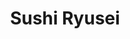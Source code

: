 ---
layout: place
title: Sushi Ryusei
permalink: /new-york/new-york/sushi-ryusei.html
stateAbbr: NY
stateName: New York
cityName: New York
seo:
  type: restaurant
  links: https://sushiryusei.com/
place_id: ChIJqTLS3nJZwokRGdkiM6Hj-BU
photos:
  - name: >-
      places/ChIJqTLS3nJZwokRGdkiM6Hj-BU/photos/AeeoHcJK0L_thVBuTdejD2aQchhZSne3-bHg4gw_mKMNZXt3FJ6GwV64Etz7jCBqWYkQbO2aO61sxrSoSBECPaIOSmGZgcJ8knsi1WLbmpdh70y-u_LriEz-90MHo8dKWFk3WYL7aRgOI90CvjyWQfeWucHp7X1G-2McIlGOiVoYMdNfXD4fG3BE3Bp1mZierzER4Ht-6aB6aNvIWeM5sHxfpVsgmIvpVK6O9_wlk6a9S496Whd3IvhwoNC2D1465cscV7cfMIHQXtxV-u7vJeSxlsUZ9QYhWUtsOiEn-dIWyrAO-A
    widthPx: 2560
    heightPx: 1707
    authorAttributions:
      - displayName: Sushi Ryusei
        uri: https://maps.google.com/maps/contrib/116889949762192180910
        photoUri: >-
          https://lh3.googleusercontent.com/a-/ALV-UjV7afQRsCITvIdcJ8wWo2LZ0KPnXYH6ifSXJtMxWjgudmCOTqw=s100-p-k-no-mo
    flagContentUri: >-
      https://www.google.com/local/imagery/report/?cb_client=maps_api_places.places_api&image_key=!1e10!2sAF1QipMSDm7m2nTO8t5bxyQ4fxVSo0ROULfOAECrHodt&hl=en-US
    googleMapsUri: >-
      https://www.google.com/maps/place//data=!3m4!1e2!3m2!1sAF1QipMSDm7m2nTO8t5bxyQ4fxVSo0ROULfOAECrHodt!2e10!4m2!3m1!1s0x89c25972ded232a9:0x15f8e3a13322d919
  - name: >-
      places/ChIJqTLS3nJZwokRGdkiM6Hj-BU/photos/AeeoHcLww7m28pnXVNGJ8HlEXrC2AVNODSqesMxeQkvOXONnhDv1WhcFrtvseUI2Ao_lx89jG2upytXpC3oPXCXpQIbG_yto9qpfrOB9MftoEjXH1TbtEEGFPsgjWOM5WOXZ9icolWoAYEyvoKZXpvlCfN-JiABNNfMAg05Z6D_o468hrUGdx3XgnJgD0TSzEJdG8_-GRwz2Tbkl5KkzBYL7jHIA_S4hbtNFzELpBd_Uncp2HPHqS2Pe_NJPWA2KkuJ86dOGseH78_m0down7hYPqXAHTCIbmQgdMt1IKeN_Sh6ZfQ
    widthPx: 4032
    heightPx: 3024
    authorAttributions:
      - displayName: Sushi Ryusei
        uri: https://maps.google.com/maps/contrib/116889949762192180910
        photoUri: >-
          https://lh3.googleusercontent.com/a-/ALV-UjV7afQRsCITvIdcJ8wWo2LZ0KPnXYH6ifSXJtMxWjgudmCOTqw=s100-p-k-no-mo
    flagContentUri: >-
      https://www.google.com/local/imagery/report/?cb_client=maps_api_places.places_api&image_key=!1e10!2sAF1QipO5UMjv-Idz4Djk4iD_ya5va-nBYpumBdy-x3jE&hl=en-US
    googleMapsUri: >-
      https://www.google.com/maps/place//data=!3m4!1e2!3m2!1sAF1QipO5UMjv-Idz4Djk4iD_ya5va-nBYpumBdy-x3jE!2e10!4m2!3m1!1s0x89c25972ded232a9:0x15f8e3a13322d919
  - name: >-
      places/ChIJqTLS3nJZwokRGdkiM6Hj-BU/photos/AeeoHcISLm0nDiLmK1QqwVlIqSkfD_HUQlZAfh36kkjvitfdmxTcqj-q8J7h2DnaRbVgpUIybw0nwEvs2mNRZqJ18CG6-m7IQpKXhClarUZ90zc1bSGtdVXZF1c9egdTiVV0pTaurC_6Qhl5IChTkHci0inMEd8oP8ZMgHqbepm2t3IVaVrghv5KTfqgYnw1HM2xfhoWJCplv7R-wzdpE9LGLxq5eXkSDOjzgNG0GQ_ySYctcLnoUMjxQ-j_hTv1tKAFeo6Y_scwGmZ8LyA8XC2yIdhpErhHfZuyjM8O4SyMp-2vbw
    widthPx: 1080
    heightPx: 608
    authorAttributions:
      - displayName: Sushi Ryusei
        uri: https://maps.google.com/maps/contrib/116889949762192180910
        photoUri: >-
          https://lh3.googleusercontent.com/a-/ALV-UjV7afQRsCITvIdcJ8wWo2LZ0KPnXYH6ifSXJtMxWjgudmCOTqw=s100-p-k-no-mo
    flagContentUri: >-
      https://www.google.com/local/imagery/report/?cb_client=maps_api_places.places_api&image_key=!1e10!2sAF1QipOX1hrb8uiQAnqzsgdb-LpJlNSAeqidFPpLDL9G&hl=en-US
    googleMapsUri: >-
      https://www.google.com/maps/place//data=!3m4!1e2!3m2!1sAF1QipOX1hrb8uiQAnqzsgdb-LpJlNSAeqidFPpLDL9G!2e10!4m2!3m1!1s0x89c25972ded232a9:0x15f8e3a13322d919
  - name: >-
      places/ChIJqTLS3nJZwokRGdkiM6Hj-BU/photos/AeeoHcI5k0GDIsePJAH9IvAxLvTQ9DnDaoQR5YcuqDynBgSaJw_eOymkGwMUmsHQPaVHuR7LyE7u1nfG4FeghmaTA9C9iuFZwU4Hpodi2YmyYIJpMKKfpdtgxZgS_h1y8yxxH6OysIiIM53BEc2YY2anTnxU7Jng2db5b9wuxsyyEk3YoKcxtzScnqDoNdGQ-W2rPjFqFwtikZmZgG53gWboLTDlfw4Sf0lkYtUCODDww_UNW7_fMFiQGTNF1-sk1JP8tXM33xPnfF9Dux4jGhGbAQgKsjC_iHdcZf6S09BcHgl_vA
    widthPx: 4032
    heightPx: 3024
    authorAttributions:
      - displayName: Sushi Ryusei
        uri: https://maps.google.com/maps/contrib/116889949762192180910
        photoUri: >-
          https://lh3.googleusercontent.com/a-/ALV-UjV7afQRsCITvIdcJ8wWo2LZ0KPnXYH6ifSXJtMxWjgudmCOTqw=s100-p-k-no-mo
    flagContentUri: >-
      https://www.google.com/local/imagery/report/?cb_client=maps_api_places.places_api&image_key=!1e10!2sAF1QipPfIE3aPmUmt54uqnqQUJ9j8iZZNcT9rc6TWb4p&hl=en-US
    googleMapsUri: >-
      https://www.google.com/maps/place//data=!3m4!1e2!3m2!1sAF1QipPfIE3aPmUmt54uqnqQUJ9j8iZZNcT9rc6TWb4p!2e10!4m2!3m1!1s0x89c25972ded232a9:0x15f8e3a13322d919
  - name: >-
      places/ChIJqTLS3nJZwokRGdkiM6Hj-BU/photos/AeeoHcJpHYUzO1KhORPTEQMFAyUlkm7acZ0anP9Z4qHgv34kcSq1L2qDF4XXod1NakAr7bYx8SgYhmV72iIAVIx09F4iX3rwVWWMM8FSuyS31H5g7-MzaF31aLp1UU4Drbxph2q18xb-nate7lLvtIC7XIAcgALwLVNfkd_HrZfoVQtHyxoX_YdjvtATR-oR6rVNJcaCTEBxVtecnFk9DXdlagl6PR2nzR7zAX63Nd0AwqXteBQ8Gu3NFJ5Y34DX0mZEg4YqDfquSL7v6ggO3i-TFHq_46UFiqQ6h2c2jOe88aecHQ
    widthPx: 2520
    heightPx: 2897
    authorAttributions:
      - displayName: Sushi Ryusei
        uri: https://maps.google.com/maps/contrib/116889949762192180910
        photoUri: >-
          https://lh3.googleusercontent.com/a-/ALV-UjV7afQRsCITvIdcJ8wWo2LZ0KPnXYH6ifSXJtMxWjgudmCOTqw=s100-p-k-no-mo
    flagContentUri: >-
      https://www.google.com/local/imagery/report/?cb_client=maps_api_places.places_api&image_key=!1e10!2sAF1QipNmu9nREfkLAq3XMry7srUycCxAdAAsGQI3hPr8&hl=en-US
    googleMapsUri: >-
      https://www.google.com/maps/place//data=!3m4!1e2!3m2!1sAF1QipNmu9nREfkLAq3XMry7srUycCxAdAAsGQI3hPr8!2e10!4m2!3m1!1s0x89c25972ded232a9:0x15f8e3a13322d919
  - name: >-
      places/ChIJqTLS3nJZwokRGdkiM6Hj-BU/photos/AeeoHcIQPDdtYHUH7T2X2G0vfPEDYx7cmrYlOgtCASD5HoP3L738Ke20rqxWZCARCyXyKfdqAifXvQQUgYIjnCr1f6wyqIz12WQxy0dOL9xU1f5n9zEKCifRwRlhJ6rWGurpbWrzBsigR4XmsfLHvE7J_gJiLHyzjp9ZbXcWTc7k9iffM9jU3XhjWp2oonv2AI3-9dfYdpmhP04eGjg-YlwElF_pTcu1xKpzxUrqYySisU0OVOT43m-QAwC5rjy2dr0YO6RhK-EKuQv02nrNxTy_n6lpeUzBlDaF7rIvayYNuhkHCQ
    widthPx: 4032
    heightPx: 3024
    authorAttributions:
      - displayName: Sushi Ryusei
        uri: https://maps.google.com/maps/contrib/116889949762192180910
        photoUri: >-
          https://lh3.googleusercontent.com/a-/ALV-UjV7afQRsCITvIdcJ8wWo2LZ0KPnXYH6ifSXJtMxWjgudmCOTqw=s100-p-k-no-mo
    flagContentUri: >-
      https://www.google.com/local/imagery/report/?cb_client=maps_api_places.places_api&image_key=!1e10!2sAF1QipNwju_yxWUst46QjEKWvxr_gTDb4ifCqwFcUV_e&hl=en-US
    googleMapsUri: >-
      https://www.google.com/maps/place//data=!3m4!1e2!3m2!1sAF1QipNwju_yxWUst46QjEKWvxr_gTDb4ifCqwFcUV_e!2e10!4m2!3m1!1s0x89c25972ded232a9:0x15f8e3a13322d919
  - name: >-
      places/ChIJqTLS3nJZwokRGdkiM6Hj-BU/photos/AeeoHcKC4zXSanxIeWcdVFim8MMN_DinBpbkhClQl1XHv8ZON2-NsgkG6ScbJoZEnrYgEXKHi9vR8Gj-_IV9pInV-AfFn3fdQ91MNxardfnV-nESYMqoLrUWbG-Ab1MxGesjXkD0cnk1YCwFC6kabIPo8At_NYrzPTMtc_aI9I7HHeagsREYkjAiukvaIvviQE2V07zSahvMj6nzKUGYIqGQJBeTHTIcluL5SjNlgcgx3gTg5YYfeNc60rIbIwp5xEKVKzKoq3sU_HN8FUKcyFwLXNEG754AnO0qvKf-r4YJcOaRSA
    widthPx: 4032
    heightPx: 3024
    authorAttributions:
      - displayName: Sushi Ryusei
        uri: https://maps.google.com/maps/contrib/116889949762192180910
        photoUri: >-
          https://lh3.googleusercontent.com/a-/ALV-UjV7afQRsCITvIdcJ8wWo2LZ0KPnXYH6ifSXJtMxWjgudmCOTqw=s100-p-k-no-mo
    flagContentUri: >-
      https://www.google.com/local/imagery/report/?cb_client=maps_api_places.places_api&image_key=!1e10!2sAF1QipNqElVqvJijCqBpQIqSjzdqmTy4L3XMSBHT9fvx&hl=en-US
    googleMapsUri: >-
      https://www.google.com/maps/place//data=!3m4!1e2!3m2!1sAF1QipNqElVqvJijCqBpQIqSjzdqmTy4L3XMSBHT9fvx!2e10!4m2!3m1!1s0x89c25972ded232a9:0x15f8e3a13322d919
  - name: >-
      places/ChIJqTLS3nJZwokRGdkiM6Hj-BU/photos/AeeoHcI-mSJs4Pu16Nzj7wMrbb5o1BUa78CIqLyHxHyev04P_TEkSZo7Nap-o3jiD3PpQaK8hlWlYsmX297JwGyMXpCVqyb8f4ZD3eHrg85b9Jprp4Lzzzh67eKCvkX7pAdx0XxgvU_mAehbJaN0clrklOkeH_B-MoeFxkh90KCi7CUQg3tUdPhQ2IqVR8d0CIHuCpzu-gLnUE7-7t4cFHkZMOPRFEt5w728YsViEdKFhdm4QfAnE8GMA76olKKLhhzgm2rpkb1c4Ki7BeVwhU8SK3N_OUjeHOGDkEmxWfJTEOo10Q
    widthPx: 4032
    heightPx: 3024
    authorAttributions:
      - displayName: Sushi Ryusei
        uri: https://maps.google.com/maps/contrib/116889949762192180910
        photoUri: >-
          https://lh3.googleusercontent.com/a-/ALV-UjV7afQRsCITvIdcJ8wWo2LZ0KPnXYH6ifSXJtMxWjgudmCOTqw=s100-p-k-no-mo
    flagContentUri: >-
      https://www.google.com/local/imagery/report/?cb_client=maps_api_places.places_api&image_key=!1e10!2sAF1QipNwx4pJ8kewAb7g1QMCMbpMhumAEJbjqb44VRU7&hl=en-US
    googleMapsUri: >-
      https://www.google.com/maps/place//data=!3m4!1e2!3m2!1sAF1QipNwx4pJ8kewAb7g1QMCMbpMhumAEJbjqb44VRU7!2e10!4m2!3m1!1s0x89c25972ded232a9:0x15f8e3a13322d919
  - name: >-
      places/ChIJqTLS3nJZwokRGdkiM6Hj-BU/photos/AeeoHcK0hTVOEHknvvPTgMm51E0Xim9fhBu0QPa6Q_lDJoiTtJHg4X0yBIvs2P-GtCo1rfIlqTUp1Vbec6RaCifrMfNZQG8Dy5IfBRCujtE41L7AS-rsbY4oNrQ-xPzQZbb1rksBfOMJj8kVlGWZKnctMVgElOkPlJZSWXBrhZ6F88JqUfjRL4ERqk9rLNG5brBuTVK8e61deCAj8SFleIyH2aMudii-stkLIknuUCloiOPmmSWjiFjdKD7L9v-eq9VgsLezl6cYgZefFfjntF4cm9b0JnaSGKYAZ1ttDiyzFn32JQ
    widthPx: 4032
    heightPx: 3024
    authorAttributions:
      - displayName: Sushi Ryusei
        uri: https://maps.google.com/maps/contrib/116889949762192180910
        photoUri: >-
          https://lh3.googleusercontent.com/a-/ALV-UjV7afQRsCITvIdcJ8wWo2LZ0KPnXYH6ifSXJtMxWjgudmCOTqw=s100-p-k-no-mo
    flagContentUri: >-
      https://www.google.com/local/imagery/report/?cb_client=maps_api_places.places_api&image_key=!1e10!2sAF1QipMUz84iiYeC-QPgX2tQB3p71LxR_zTv3xlYX3uH&hl=en-US
    googleMapsUri: >-
      https://www.google.com/maps/place//data=!3m4!1e2!3m2!1sAF1QipMUz84iiYeC-QPgX2tQB3p71LxR_zTv3xlYX3uH!2e10!4m2!3m1!1s0x89c25972ded232a9:0x15f8e3a13322d919
  - name: >-
      places/ChIJqTLS3nJZwokRGdkiM6Hj-BU/photos/AeeoHcKKdGONHnYjOZPRQHbhxv659rRkM8dt8svD8KUmJ7EO_ApqnS5gKNAX7BONWkCJf48SygXsCYq74_-9f1ShKT9gDSlcoG05xWYrJ4dUlZAjFy2QkUBRrhyEHcczz8CDWHeGWmY-ce-5giU1O6JOJQbHuEiDr6cL_QFMIaLObSyYIXJ6kmocgmnMxLoX6kO2IjMz7xxMYngxTnbn2ov3qJPjjdh6Ij3EF_WaAbo2UU57G060M-hl57JvNX8su8C8TvnwxgQwCW-aUY3he4QKWLuR--iKeAMVKbHzm9vmrcG-zf1hBiCbAXt7aPxdjcNrpyNAzMzVb_VUClClv7819N0jHbCSWoiRVck5tDn_--bKVFDSeA1AG5QFkWauwXFUd8Su_eZzYtlwQj8g9lFi_obfIy7U4kY6VdDBKEmqB3xTKQ
    widthPx: 4032
    heightPx: 3024
    authorAttributions:
      - displayName: HyunChae Loh
        uri: https://maps.google.com/maps/contrib/102997460565534860445
        photoUri: >-
          https://lh3.googleusercontent.com/a-/ALV-UjUbU8FkEOPX9TjiyjzTQv5W0R4V9hjhTvYXFcjwD_q1Y7SIYm3G=s100-p-k-no-mo
    flagContentUri: >-
      https://www.google.com/local/imagery/report/?cb_client=maps_api_places.places_api&image_key=!1e10!2sCIHM0ogKEICAgICusceXag&hl=en-US
    googleMapsUri: >-
      https://www.google.com/maps/place//data=!3m4!1e2!3m2!1sCIHM0ogKEICAgICusceXag!2e10!4m2!3m1!1s0x89c25972ded232a9:0x15f8e3a13322d919
address: 216 E 39th St, New York, NY 10016, USA
street: 216 E 39th St
city: New York
state: NY
zip: '10016'
country: USA
neighborhood: null
latitude: '40.748366'
longitude: '-73.975209'
accessibility_options:
  wheelchairAccessibleParking: false
  wheelchairAccessibleEntrance: true
  wheelchairAccessibleRestroom: true
  wheelchairAccessibleSeating: true
business_status: OPERATIONAL
name: Sushi Ryusei
google_maps_links:
  directionsUri: >-
    https://www.google.com/maps/dir//''/data=!4m7!4m6!1m1!4e2!1m2!1m1!1s0x89c25972ded232a9:0x15f8e3a13322d919!3e0
  placeUri: https://maps.google.com/?cid=1583265550507890969
  writeAReviewUri: >-
    https://www.google.com/maps/place//data=!4m3!3m2!1s0x89c25972ded232a9:0x15f8e3a13322d919!12e1
  reviewsUri: >-
    https://www.google.com/maps/place//data=!4m4!3m3!1s0x89c25972ded232a9:0x15f8e3a13322d919!9m1!1b1
  photosUri: >-
    https://www.google.com/maps/place//data=!4m3!3m2!1s0x89c25972ded232a9:0x15f8e3a13322d919!10e5
primary_type: Sushi Restaurant
opening_hours:
  regular: null
  current: null
secondary_opening_hours:
  regular:
    weekdayDescriptions: null
    type: null
  current:
    weekdayDescriptions: null
    type: null
phone: (212) 983-8880
price_level: null
price_range: $100 &ndash; & up
rating: '4.5'
rating_count: 0
website: https://sushiryusei.com/
description: >-
  Experience Sushi Ryusei in New York, NY$$$Sushi Ryusei in New York, NY,
  delivers a refined take on traditional Japanese cuisine with its focus on
  fresh omakase selections and authentic dishes that highlight culinary
  artistry. The restaurant boasts a minimalist-chic atmosphere that creates an
  elegant backdrop for savoring high-quality sushi and sashimi, drawing from
  time-honored techniques. Diners appreciate the variety of options, including
  creative presentations that elevate the overall dining experience.
  Accessibility features like wheelchair-friendly entrances and seating add to
  the convenience, while outdoor options provide a pleasant spot for enjoying
  meals in a vibrant urban setting.
generative_summary: >-
  Experience Sushi Ryusei in New York, NY$$$Sushi Ryusei in New York, NY,
  delivers a refined take on traditional Japanese cuisine with its focus on
  fresh omakase selections and authentic dishes that highlight culinary
  artistry. The restaurant boasts a minimalist-chic atmosphere that creates an
  elegant backdrop for savoring high-quality sushi and sashimi, drawing from
  time-honored techniques. Diners appreciate the variety of options, including
  creative presentations that elevate the overall dining experience.
  Accessibility features like wheelchair-friendly entrances and seating add to
  the convenience, while outdoor options provide a pleasant spot for enjoying
  meals in a vibrant urban setting.
generative_disclosure: Summarized by AI using the Grok-3-Mini model.
reviews:
  - name: >-
      places/ChIJqTLS3nJZwokRGdkiM6Hj-BU/reviews/ChZDSUhNMG9nS0VJQ0FnSUNfc2NERFRBEAE
    relativePublishTimeDescription: 2 months ago
    rating: 5
    text:
      text: >-
        Went to celebrate my daughter’s big day with her! This is one of my
        favorite neighborhood restaurants. Master Chef Ohyama is a true sushi
        artist, crafting sushi that is both stunning and delicious. We always
        opt for the sushi omakase at the counter so we can watch him work his
        magic. Service was warm and attentive. If I ever won the lottery, I’d be
        here every week without question!
      languageCode: en
    originalText:
      text: >-
        Went to celebrate my daughter’s big day with her! This is one of my
        favorite neighborhood restaurants. Master Chef Ohyama is a true sushi
        artist, crafting sushi that is both stunning and delicious. We always
        opt for the sushi omakase at the counter so we can watch him work his
        magic. Service was warm and attentive. If I ever won the lottery, I’d be
        here every week without question!
      languageCode: en
    authorAttribution:
      displayName: Dora Nobi
      uri: https://www.google.com/maps/contrib/109964087642034742633/reviews
      photoUri: >-
        https://lh3.googleusercontent.com/a/ACg8ocLhMWkvfPA8RiftDycPFtvqkMZZ6RfDYH-nPt3MAzZ-QcXheA=s128-c0x00000000-cc-rp-mo-ba4
    publishTime: '2025-01-17T01:18:55.442817Z'
    flagContentUri: >-
      https://www.google.com/local/review/rap/report?postId=ChZDSUhNMG9nS0VJQ0FnSUNfc2NERFRBEAE&d=17924085&t=1
    googleMapsUri: >-
      https://www.google.com/maps/reviews/data=!4m6!14m5!1m4!2m3!1sChZDSUhNMG9nS0VJQ0FnSUNfc2NERFRBEAE!2m1!1s0x89c25972ded232a9:0x15f8e3a13322d919
  - name: >-
      places/ChIJqTLS3nJZwokRGdkiM6Hj-BU/reviews/ChZDSUhNMG9nS0VJQ0FnSUN4a3ZyM0Z3EAE
    relativePublishTimeDescription: a year ago
    rating: 3
    text:
      text: >-
        Edit:


        Restaurant called me to make things right and apologized for the
        experience. I think the sea urchin was ultimately the culprit. In good
        conscience, I can't entirely overlook the quality control, but also I
        don't want to subjugate the place to something that may have been an
        honest error or out of their hands, especially given the customer
        service. Thus, revising to a 3/5.


        ---

        Original:


        Ordered the Sashimi and Sushi Premium Omakase. Tasted great, but got
        food poisoning a few hours later. For $180+tax+tip per person, I got to
        say... this was a huge letdown. Not worth the gamble, and there are
        other Omakase places I've been to for cheaper that tasted as good or
        better and didn't make me sick. Sad.


        Service was great, and ambiance was also good. Location is alright, not
        the best. If the food didn't make me sick, I'd have given this place a 5
        star review.
      languageCode: en
    originalText:
      text: >-
        Edit:


        Restaurant called me to make things right and apologized for the
        experience. I think the sea urchin was ultimately the culprit. In good
        conscience, I can't entirely overlook the quality control, but also I
        don't want to subjugate the place to something that may have been an
        honest error or out of their hands, especially given the customer
        service. Thus, revising to a 3/5.


        ---

        Original:


        Ordered the Sashimi and Sushi Premium Omakase. Tasted great, but got
        food poisoning a few hours later. For $180+tax+tip per person, I got to
        say... this was a huge letdown. Not worth the gamble, and there are
        other Omakase places I've been to for cheaper that tasted as good or
        better and didn't make me sick. Sad.


        Service was great, and ambiance was also good. Location is alright, not
        the best. If the food didn't make me sick, I'd have given this place a 5
        star review.
      languageCode: en
    authorAttribution:
      displayName: Bhav Bhela
      uri: https://www.google.com/maps/contrib/101485878048776754548/reviews
      photoUri: >-
        https://lh3.googleusercontent.com/a/ACg8ocJkkwvNvPcTSiOT8FtDaKB7DaDJZelzDxkOC4fyLtwrgoC0jYM=s128-c0x00000000-cc-rp-mo-ba3
    publishTime: '2023-05-15T02:25:25.420468Z'
    flagContentUri: >-
      https://www.google.com/local/review/rap/report?postId=ChZDSUhNMG9nS0VJQ0FnSUN4a3ZyM0Z3EAE&d=17924085&t=1
    googleMapsUri: >-
      https://www.google.com/maps/reviews/data=!4m6!14m5!1m4!2m3!1sChZDSUhNMG9nS0VJQ0FnSUN4a3ZyM0Z3EAE!2m1!1s0x89c25972ded232a9:0x15f8e3a13322d919
  - name: >-
      places/ChIJqTLS3nJZwokRGdkiM6Hj-BU/reviews/ChdDSUhNMG9nS0VJQ0FnSUNlaWF5THZnRRAB
    relativePublishTimeDescription: 2 years ago
    rating: 5
    text:
      text: >-
        Good food, if you get counter omakase the chefs make it in front u and
        you eat it 1 by 1. The fish are fresh and tasty. Price is about 100-180
        per person for omakase. There are a variety of sushi in the omakase
        combo and each tastes are unique. Over all good experience.
      languageCode: en
    originalText:
      text: >-
        Good food, if you get counter omakase the chefs make it in front u and
        you eat it 1 by 1. The fish are fresh and tasty. Price is about 100-180
        per person for omakase. There are a variety of sushi in the omakase
        combo and each tastes are unique. Over all good experience.
      languageCode: en
    authorAttribution:
      displayName: Yijie Shen
      uri: https://www.google.com/maps/contrib/111290825294294551128/reviews
      photoUri: >-
        https://lh3.googleusercontent.com/a/ACg8ocLOzgKZ1jW-PBm9sNCX3pxjGHuKDLpDVloZMTq8DORp-DAlvmIO=s128-c0x00000000-cc-rp-mo-ba5
    publishTime: '2022-09-17T05:05:26.430635Z'
    flagContentUri: >-
      https://www.google.com/local/review/rap/report?postId=ChdDSUhNMG9nS0VJQ0FnSUNlaWF5THZnRRAB&d=17924085&t=1
    googleMapsUri: >-
      https://www.google.com/maps/reviews/data=!4m6!14m5!1m4!2m3!1sChdDSUhNMG9nS0VJQ0FnSUNlaWF5THZnRRAB!2m1!1s0x89c25972ded232a9:0x15f8e3a13322d919
  - name: >-
      places/ChIJqTLS3nJZwokRGdkiM6Hj-BU/reviews/ChdDSUhNMG9nS0VJQ0FnSUM1dDU2dDBRRRAB
    relativePublishTimeDescription: a year ago
    rating: 5
    text:
      text: >-
        Best sushi I've ever had. Be sure to try the fatty tuna. Absolutely
        worth it. Dessert was just as good. Fried ice cream and creme brulee
        were the perfect treat to the end of a delightful meal. Service was very
        good. We stayed until close and they cleaned absolutely everything.
      languageCode: en
    originalText:
      text: >-
        Best sushi I've ever had. Be sure to try the fatty tuna. Absolutely
        worth it. Dessert was just as good. Fried ice cream and creme brulee
        were the perfect treat to the end of a delightful meal. Service was very
        good. We stayed until close and they cleaned absolutely everything.
      languageCode: en
    authorAttribution:
      displayName: Brendan Walsh
      uri: https://www.google.com/maps/contrib/108970719833763529028/reviews
      photoUri: >-
        https://lh3.googleusercontent.com/a/ACg8ocJyMqe9pcJNRZeduuZPv0e0fyx7cCsHE93DCOUzMXSyXF-GeA=s128-c0x00000000-cc-rp-mo
    publishTime: '2023-10-17T20:32:54.299388Z'
    flagContentUri: >-
      https://www.google.com/local/review/rap/report?postId=ChdDSUhNMG9nS0VJQ0FnSUM1dDU2dDBRRRAB&d=17924085&t=1
    googleMapsUri: >-
      https://www.google.com/maps/reviews/data=!4m6!14m5!1m4!2m3!1sChdDSUhNMG9nS0VJQ0FnSUM1dDU2dDBRRRAB!2m1!1s0x89c25972ded232a9:0x15f8e3a13322d919
  - name: >-
      places/ChIJqTLS3nJZwokRGdkiM6Hj-BU/reviews/ChdDSUhNMG9nS0VJQ0FnSUNtd0pPRmp3RRAB
    relativePublishTimeDescription: 3 years ago
    rating: 5
    text:
      text: >-
        It was an incredible experience. The chef was very attentive and so was
        his supportive staff. The quality was amazing. Cannot recommend more. I
        did the Highest option of Omakase and it was reasonable, and to be
        honest the best sushi I have ever had. Albeit I’m new to Omakase however
        I’ll never forget my first time…
      languageCode: en
    originalText:
      text: >-
        It was an incredible experience. The chef was very attentive and so was
        his supportive staff. The quality was amazing. Cannot recommend more. I
        did the Highest option of Omakase and it was reasonable, and to be
        honest the best sushi I have ever had. Albeit I’m new to Omakase however
        I’ll never forget my first time…
      languageCode: en
    authorAttribution:
      displayName: Salvatore Cusumano
      uri: https://www.google.com/maps/contrib/108296374329148512054/reviews
      photoUri: >-
        https://lh3.googleusercontent.com/a-/ALV-UjV34JbgkjkCdb3G9onrWnvr8IJ2Z9zIc6WzhAY2iBdq4J_4UTiL=s128-c0x00000000-cc-rp-mo
    publishTime: '2021-12-15T02:17:46.062628Z'
    flagContentUri: >-
      https://www.google.com/local/review/rap/report?postId=ChdDSUhNMG9nS0VJQ0FnSUNtd0pPRmp3RRAB&d=17924085&t=1
    googleMapsUri: >-
      https://www.google.com/maps/reviews/data=!4m6!14m5!1m4!2m3!1sChdDSUhNMG9nS0VJQ0FnSUNtd0pPRmp3RRAB!2m1!1s0x89c25972ded232a9:0x15f8e3a13322d919
review_summary: >-
  Guest Feedback on Sushi Ryusei$$$Visitors often rave about the fresh and
  flavorful sushi offerings, particularly the omakase experiences that make for
  an engaging and satisfying meal. Many highlight the attentive service and cozy
  ambiance that contribute to a welcoming vibe, with dishes standing out for
  their unique tastes and quality. While one account mentioned a rare issue with
  food that was promptly addressed by the team, the general consensus leans
  toward reliable experiences and great value for Japanese dining. Desserts
  receive high marks for capping off visits on a sweet note, and overall, folks
  find it a solid choice for enjoying top-rated sushi in the area. If you're
  searching for reliable sushi spots nearby, this one frequently gets nods for
  its consistent appeal and enjoyable atmosphere.
review_disclosure: Summarized by AI using the Grok-3-Mini model.
parking_options: null
payment_options:
  acceptsCreditCards: true
  acceptsDebitCards: true
  acceptsCashOnly: false
  acceptsNfc: true
allow_dogs: null
curbside_pickup: null
delivery: true
dine_in: true
good_for_children: true
good_for_groups: null
good_for_sports: false
live_music: false
menu_for_children: false
outdoor_seating: true
reservable: true
restroom: true
serves_beer: true
serves_breakfast: null
serves_brunch: null
serves_cocktails: null
serves_coffee: null
serves_dinner: true
serves_dessert: true
serves_lunch: false
serves_vegetarian_food: null
serves_wine: true
takeout: true
update_category: pro
places_description: >-
  Sashimi & sushi with omakase options presented in a sophisticated,
  minimalist-chic atmosphere.

---